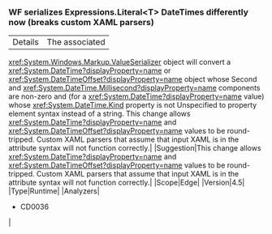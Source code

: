 ### WF serializes Expressions.Literal&lt;T&gt; DateTimes differently now (breaks custom XAML parsers)

|   |   |
|---|---|
|Details|The associated
<xref:System.Windows.Markup.ValueSerializer> object
will convert a <xref:System.DateTime?displayProperty=name> or
<xref:System.DateTimeOffset?displayProperty=name> object whose Second and
<xref:System.DateTime.Millisecond?displayProperty=name> components are non-zero
and (for a <xref:System.DateTime?displayProperty=name> value) whose
<xref:System.DateTime.Kind> property is not
Unspecified to property element syntax instead of a string. This change allows
<xref:System.DateTime?displayProperty=name> and
<xref:System.DateTimeOffset?displayProperty=name> values to be round-tripped.
Custom XAML parsers that assume that input XAML is in the attribute syntax will
not function correctly.|
|Suggestion|This change allows <xref:System.DateTime?displayProperty=name> and
<xref:System.DateTimeOffset?displayProperty=name> values to be round-tripped.
Custom XAML parsers that assume that input XAML is in the attribute syntax will
not function correctly.|
|Scope|Edge|
|Version|4.5|
|Type|Runtime|
|Analyzers|<ul><li>CD0036</li></ul>|
